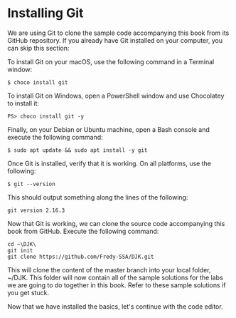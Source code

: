 # Installing Git
We are using Git to clone the sample code accompanying this book from its GitHub repository. If you already have Git installed on your computer, you can skip this section:

To install Git on your macOS, use the following command in a Terminal window:
```
$ choco install git
```
To install Git on Windows, open a PowerShell window and use Chocolatey to install it:
```
PS> choco install git -y
```
Finally, on your Debian or Ubuntu machine, open a Bash console and execute the following command:
```
$ sudo apt update && sudo apt install -y git
```
Once Git is installed, verify that it is working. On all platforms, use the following:
```
$ git --version
```

This should output something along the lines of the following:

```
git version 2.16.3 
```
Now that Git is working, we can clone the source code accompanying this book from GitHub. Execute the following command:

```
cd ~\DJK\
git init
git clone https://github.com/Fredy-SSA/DJK.git
```
This will clone the content of the master branch into your local folder, ~/DJK. This folder will now contain all of the sample solutions for the labs we are going to do together in this book. Refer to these sample solutions if you get stuck.

Now that we have installed the basics, let's continue with the code editor.